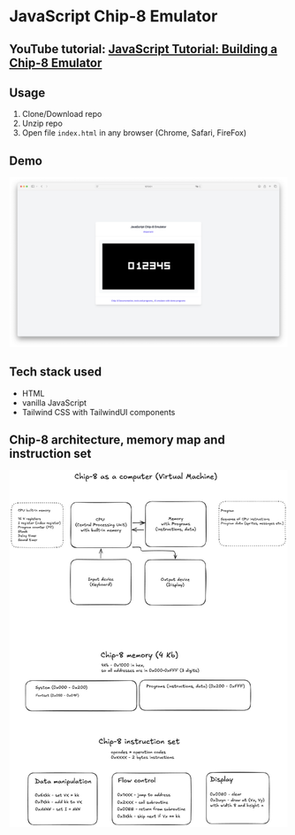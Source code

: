 # JavaScript Chip-8 Emulator

## YouTube tutorial: [JavaScript Tutorial: Building a Chip-8 Emulator](https://www.youtube.com/playlist?list=PL--xKBEKHeJSo3sP80J_TJtmQ2T_AJRbl)

## Usage

1. Clone/Download repo
2. Unzip repo
3. Open file `index.html` in any browser (Chrome, Safari, FireFox)

## Demo

![JavaScript Chip-8 Emulator](demo.png)

## Tech stack used

- HTML
- vanilla JavaScript
- Tailwind CSS with TailwindUI components

## Chip-8 architecture, memory map and instruction set

![Chip-8 architecture, memory map and instruction set](chip-8-architecture.png)
